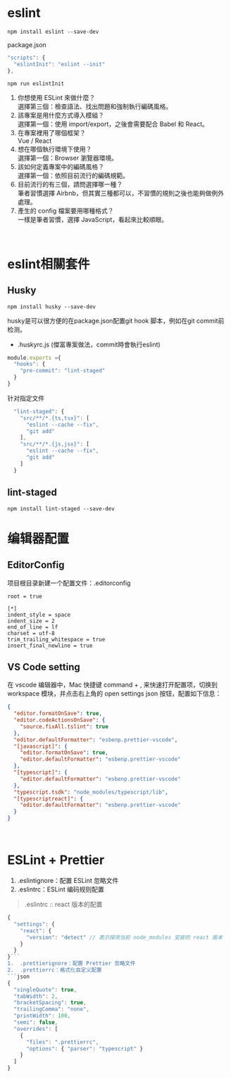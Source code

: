 # eslint

```
npm install eslint --save-dev
```

package.json
```js
"scripts": {
  "eslintInit": "eslint --init"
},
``` 

```
npm run eslintInit
 ```

1. 你想使用 ESLint 來做什麼？
<br>選擇第三個：檢查語法、找出問題和強制執行編碼風格。
1. 該專案是用什麼方式導入模組？
<br>選擇第一個：使用 import/export，之後會需要配合 Babel 和 React。
3. 在專案裡用了哪個框架？
<br> Vue / React
4. 想在哪個執行環境下使用？
<br>選擇第一個：Browser 瀏覽器環境。
5. 該如何定義專案中的編碼風格？
<br>選擇第一個：依照目前流行的編碼規範。
6. 目前流行的有三個，請問選擇哪一種？
<br>筆者習慣選擇 Airbnb，但其實三種都可以，不習慣的規則之後也能夠做例外處理。
7. 產生的 config 檔案要用哪種格式？
<br>一樣是筆者習慣，選擇 JavaScript，看起來比較順眼。

&emsp;

# eslint相關套件

## Husky

```
npm install husky --save-dev
```

husky是可以很方便的在package.json配置git hook 脚本，例如在git commit前检测。

- .huskyrc.js (傑富專案做法，commit時會執行eslint)

```js
module.exports ={
  "hooks": {
    "pre-commit": "lint-staged"
  }
}
```

针对指定文件
```js
  "lint-staged": {
    "src/**/*.{ts,tsx}": [
      "eslint --cache --fix",
      "git add"
    ],
    "src/**/*.{js,jsx}": [
      "eslint --cache --fix",
      "git add"
    ]
  }
  ```

## lint-staged

```
npm install lint-staged --save-dev
```

# 编辑器配置

## EditorConfig

项目根目录新建一个配置文件：.editorconfig

```
root = true

[*]
indent_style = space
indent_size = 2
end_of_line = lf
charset = utf-8
trim_trailing_whitespace = true
insert_final_newline = true
```
## VS Code setting

在 vscode 编辑器中，Mac 快捷键 command + , 来快速打开配置项，切换到 workspace 模块，并点击右上角的 open settings json 按钮，配置如下信息：

```json
{
  "editor.formatOnSave": true,
  "editor.codeActionsOnSave": {
    "source.fixAll.tslint": true
  },
  "editor.defaultFormatter": "esbenp.prettier-vscode",
  "[javascript]": {
    "editor.formatOnSave": true,
    "editor.defaultFormatter": "esbenp.prettier-vscode"
  },
  "[typescript]": {
    "editor.defaultFormatter": "esbenp.prettier-vscode"
  },
  "typescript.tsdk": "node_modules/typescript/lib",
  "[typescriptreact]": {
    "editor.defaultFormatter": "esbenp.prettier-vscode"
  }
}
```

&emsp;

# ESLint + Prettier

1.  .eslintignore：配置 ESLint 忽略文件
2.  .eslintrc：ESLint 编码规则配置
   
> .eslintrc :: react 版本的配置
```js
{
  "settings": {
    "react": {
      "version": "detect" // 表示探测当前 node_modules 安装的 react 版本
    }
  }
}```
1.  .prettierignore：配置 Prettier 忽略文件
2.  .prettierrc：格式化自定义配置
```json
{
  "singleQuote": true,
  "tabWidth": 2,
  "bracketSpacing": true,
  "trailingComma": "none",
  "printWidth": 100,
  "semi": false,
  "overrides": [
    {
      "files": ".prettierrc",
      "options": { "parser": "typescript" }
    }
  ]
}
```


